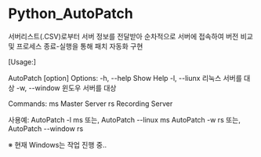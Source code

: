 # Python_AutoPatch
 서버리스트(.CSV)로부터 서버 정보를 전달받아 순차적으로 서버에 접속하여 버전 비교 및 프로세스 종료-실행을 통해 패치 자동화 구현

[Usage:]

AutoPatch [option] <command>
Options:
      -h, --help               Show Help
      -l, --liunx              리눅스 서버를 대상
      -w, --window             윈도우 서버를 대상

Commands:
      ms                       Master Server
      rs                       Recording Server

사용예:
      AutoPatch -l ms 또는, AutoPatch --linux ms
      AutoPatch -w rs 또는, AutoPatch --window rs
      
※ 현재 Windows는 작업 진행 중..
